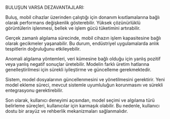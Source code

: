BULUŞUN VARSA DEZAVANTAJLARI:

Buluş, mobil cihazlar üzerinden çalıştığı için donanım kısıtlamalarına bağlı olarak performans değişkenlik gösterebilir. Yüksek çözünürlüklü görüntülerin işlenmesi, bellek ve işlem gücü tüketimini artırabilir.

Gerçek zamanlı algılama sürecinde, mobil cihazın işlem kapasitesine bağlı olarak gecikmeler yaşanabilir. Bu durum, endüstriyel uygulamalarda anlık tespitlerin doğruluğunu etkileyebilir.

Anomali algılama yöntemleri, veri kümesine bağlı olduğu için yanlış pozitif veya yanlış negatif sonuçlar üretebilir. Modelin farklı üretim hatlarına genelleştirilmesi için sürekli iyileştirme ve güncelleme gerekmektedir.

Sistem, model dosyalarının güncellenmesini ve yönetilmesini gerektirir. Yeni model ekleme süreci, mevcut sistemle uyumluluğun korunmasını ve sürekli entegrasyonu gerektirebilir.

Son olarak, kullanıcı deneyimi açısından, model seçimi ve algılama türü belirleme süreçleri, kullanıcılar için karmaşık olabilir. Bu nedenle, kullanıcı dostu bir arayüz ve rehberlik mekanizmaları sağlanmalıdır.

